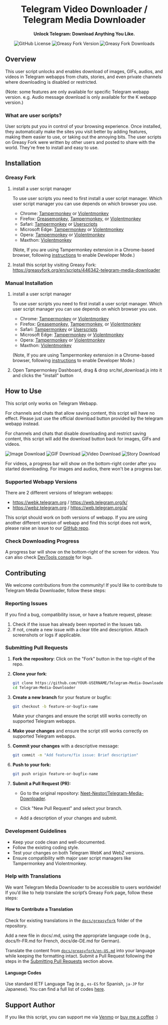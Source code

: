 <div align="center">

# Telegram Video Downloader / Telegram Media Downloader

**Unlock Telegram: Download Anything You Like.**

![GitHub License](https://img.shields.io/github/license/Neet-Nestor/Telegram-Media-Downloader)
![Greasy Fork Version](https://img.shields.io/greasyfork/v/446342-telegram-media-downloader)
![Greasy Fork Downloads](https://img.shields.io/greasyfork/dt/446342-telegram-media-downloader)

</div>

## Overview
This user script unlocks and enables download of images, GIFs, audios, and videos in Telegram webapps from chats, stories, and even private channels where downloading is disabled or restricted.

(Note: some features are only available for specific Telegram webapp version. e.g. Audio message download is only available for the K webapp version.)

### What are user scripts?
User scripts put you in control of your  browsing experience. Once installed, they automatically make the sites you visit better by adding features, making them easier to use, or taking out the annoying bits. The user scripts on Greasy Fork were written by other users and posted to share with the world. They're free to install and easy to use.

## Installation
### Greasy Fork
1. install a user script manager

    To use user scripts you need to first install a user script manager. Which user script manager you can use depends on which browser you use.

    - Chrome: [Tampermonkey](https://chrome.google.com/webstore/detail/tampermonkey/dhdgffkkebhmkfjojejmpbldmpobfkfo) or [Violentmonkey](https://chrome.google.com/webstore/detail/violent-monkey/jinjaccalgkegednnccohejagnlnfdag)
    - Firefox: [Greasemonkey](https://addons.mozilla.org/firefox/addon/greasemonkey/), [Tampermonkey](https://addons.mozilla.org/firefox/addon/tampermonkey/), or [Violentmonkey](https://addons.mozilla.org/firefox/addon/violentmonkey/)
    - Safari: [Tampermonkey](https://chrome.google.com/webstore/detail/tampermonkey/dhdgffkkebhmkfjojejmpbldmpobfkfo) or [Userscripts](https://apps.apple.com/app/userscripts/id1463298887)
    - Microsoft Edge: [Tampermonkey](https://chrome.google.com/webstore/detail/tampermonkey/dhdgffkkebhmkfjojejmpbldmpobfkfo) or [Violentmonkey](https://chrome.google.com/webstore/detail/violent-monkey/jinjaccalgkegednnccohejagnlnfdag)
    - Opera: [Tampermonkey](https://chrome.google.com/webstore/detail/tampermonkey/dhdgffkkebhmkfjojejmpbldmpobfkfo) or [Violentmonkey](https://chrome.google.com/webstore/detail/violent-monkey/jinjaccalgkegednnccohejagnlnfdag)
    - Maxthon: [Violentmonkey](https://chrome.google.com/webstore/detail/violent-monkey/jinjaccalgkegednnccohejagnlnfdag)

    (Note, If you are using Tampermonkey extension in a Chrome-based browser, following [instructions](https://www.tampermonkey.net/faq.php#Q209) to enable Developer Mode.)

2. Install this script by visiting Greasy Fork:
    https://greasyfork.org/en/scripts/446342-telegram-media-downloader

### Manual Installation
1. install a user script manager

    To use user scripts you need to first install a user script manager. Which user script manager you can use depends on which browser you use.

    - Chrome: [Tampermonkey](https://chrome.google.com/webstore/detail/tampermonkey/dhdgffkkebhmkfjojejmpbldmpobfkfo) or [Violentmonkey](https://chrome.google.com/webstore/detail/violent-monkey/jinjaccalgkegednnccohejagnlnfdag)
    - Firefox: [Greasemonkey](https://addons.mozilla.org/firefox/addon/greasemonkey/), [Tampermonkey](https://chrome.google.com/webstore/detail/tampermonkey/dhdgffkkebhmkfjojejmpbldmpobfkfo), or [Violentmonkey](https://chrome.google.com/webstore/detail/violent-monkey/jinjaccalgkegednnccohejagnlnfdag)
    - Safari: [Tampermonkey](https://chrome.google.com/webstore/detail/tampermonkey/dhdgffkkebhmkfjojejmpbldmpobfkfo) or [Userscripts](https://apps.apple.com/app/userscripts/id1463298887)
    - Microsoft Edge: [Tampermonkey](https://chrome.google.com/webstore/detail/tampermonkey/dhdgffkkebhmkfjojejmpbldmpobfkfo) or [Violentmonkey](https://chrome.google.com/webstore/detail/violent-monkey/jinjaccalgkegednnccohejagnlnfdag)
    - Opera: [Tampermonkey](https://chrome.google.com/webstore/detail/tampermonkey/dhdgffkkebhmkfjojejmpbldmpobfkfo) or [Violentmonkey](https://chrome.google.com/webstore/detail/violent-monkey/jinjaccalgkegednnccohejagnlnfdag)
    - Maxthon: [Violentmonkey](https://chrome.google.com/webstore/detail/violent-monkey/jinjaccalgkegednnccohejagnlnfdag)

    (Note, If you are using Tampermonkey extension in a Chrome-based browser, following [instructions](https://www.tampermonkey.net/faq.php#Q209) to enable Developer Mode.)
    
2. Open Tampermonkey Dashboard, drag & drop src/tel_download.js into it and clicks the "install" button

## How to Use
This script only works on Telegram Webapp.

For channels and chats that allow saving content, this script will have no effect. Please just use the official download button provided by the telegram webapp instead.

For channels and chats that disable downloading and restrict saving content, this script will add the download button back for images, GIFs and videos.

![Image Download](https://media2.giphy.com/media/v1.Y2lkPTc5MGI3NjExY2VjNmU2ZDM0YTFlOWY4YTMzZDZmNjVlMDE2ODQ4OGY4N2E3MDFkNSZlcD12MV9pbnRlcm5hbF9naWZzX2dpZklkJmN0PWc/lqCVcw0pCd2VA3zqoE/giphy.gif)
![GIF Download](https://media0.giphy.com/media/v1.Y2lkPTc5MGI3NjExMzYwMzM3ZTMzYmI1MzA4M2EyYmY0NTFlOTg4OWFhNjhjNDk5YTkzYiZlcD12MV9pbnRlcm5hbF9naWZzX2dpZklkJmN0PWc/wnYzW4vwpPdeuo62nQ/giphy.gif)
![Video Download](https://media1.giphy.com/media/v1.Y2lkPTc5MGI3NjExMXcxYnJxaXMxcW05YW5rZ2YzZzE0bTU4aTBwYXI1N3pmdnVzbDFrdSZlcD12MV9pbnRlcm5hbF9naWZfYnlfaWQmY3Q9Zw/EEPbblwmSpteAmwLls/giphy.gif)
![Story Download](https://media0.giphy.com/media/v1.Y2lkPTc5MGI3NjExZ3Z5Y2VzM2QzbW1xc3ZwNTQ2N3Q0a3lnanpxdW55c2Qzajl5NXZsaCZlcD12MV9pbnRlcm5hbF9naWZfYnlfaWQmY3Q9Zw/xJFjBGi8isHPR5cuHl/giphy.gif)

For videos, a progress bar will show on the bottom-right corder after you started downloading. For images and audios, there won't be a progress bar.

### Supported Webapp Versions
There are 2 different versions of telegram webapps:
- https://webk.telegram.org / https://web.telegram.org/k/
- https://webz.telegram.org / https://web.telegram.org/a/

This script should work on both versions of webapp. If you are using another different version of webapp and find this script does not work, please raise an issue to our [GitHub repo](https://github.com/Neet-Nestor/Telegram-Media-Downloader/issues). 

### Check Downloading Progress
A progress bar will show on the bottom-right of the screen for videos. You can also check [DevTools console](https://developer.chrome.com/docs/devtools/open/) for logs.

## Contributing

We welcome contributions from the community! If you’d like to contribute to Telegram Media Downloader, follow these steps:

### Reporting Issues
If you find a bug, compatibility issue, or have a feature request, please:

1. Check if the issue has already been reported in the Issues tab.
2. If not, create a new issue with a clear title and description. Attach screenshots or logs if applicable.

### Submitting Pull Requests

1. **Fork the repository**: Click on the "Fork" button in the top-right of the repo.

2. **Clone your fork**:

    ```bash
    git clone https://github.com/YOUR-USERNAME/Telegram-Media-Downloader.git
    cd Telegram-Media-Downloader
    ```

3. **Create a new branch** for your feature or bugfix:

    ```bash
    git checkout -b feature-or-bugfix-name
    ```

    Make your changes and ensure the script still works correctly on supported Telegram webapps.

4. **Make your changes** and ensure the script still works correctly on supported Telegram webapps.

5. **Commit your changes** with a descriptive message:

    ```bash
    git commit -m "Add feature/fix issue: Brief description"
    ```

6. **Push to your fork:**

    ```bash
    git push origin feature-or-bugfix-name
    ```

7. **Submit a Pull Request (PR):**

    - Go to the original repository: [Neet-Nestor/Telegram-Media-Downloader](https://github.com/Neet-Nestor/Telegram-Media-Downloader).

    - Click "New Pull Request" and select your branch.

    - Add a description of your changes and submit.

### Development Guidelines
- Keep your code clean and well-documented.
- Follow the existing coding style.
- Test your changes on both Telegram WebK and WebZ versions.
- Ensure compatibility with major user script managers like Tampermonkey and Violentmonkey.

### Help with Translations
We want Telegram Media Downloader to be accessible to users worldwide! If you’d like to help translate the script’s Greasy Fork page, follow these steps:

#### How to Contribute a Translation

Check for existing translations in the [`docs/greasyfork`](/docs/greasyfork/) folder of the repository.

Add a new file in docs/<language-code>.md, using the appropriate language code (e.g., docs/fr-FR.md for French, docs/de-DE.md for German).

Translate the content from [`docs/greasyfork/en-US.md`](/docs/greasyfork/en-US.md) into your language while keeping the formatting intact. Submit a Pull Request following the steps in the [Submitting Pull Requests](#submitting-pull-requests) section above.

#### Language Codes
Use standard IETF Language Tag (e.g., `es-ES` for Spanish, `ja-JP` for Japanese). You can find a full list of codes [here](https://docs.dyspatch.io/localization/supported_languages/).

## Support Author
If you like this script, you can support me via [Venmo](https://venmo.com/u/NeetNestor) or [buy me a coffee](https://ko-fi.com/neetnestor) :)
